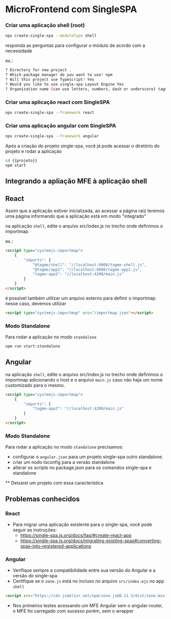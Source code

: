 # MicroFrontend com SingleSPA

### Criar uma aplicação shell (root)

```bash
npx create-single-spa --moduleType shell
```
responda as perguntas para configurar o módulo de acordo com a necessidade

ex.:
```bash
? Directory for new project .
? Which package manager do you want to use? npm
? Will this project use Typescript? Yes
? Would you like to use single-spa Layout Engine Yes
? Organization name (can use letters, numbers, dash or underscore) tagme
```

### Criar uma aplicação react com SingleSPA
```bash
npx create-single-spa --framework react
```

### Criar uma aplicação angular com SingleSPA
```bash
npx create-single-spa --framework angular
```

Após a criação do projeto single-spa, você já pode acessar o diretório do projeto e rodar a aplicação

```bash
cd {{projeto}}
npm start
```

## Integrando a apliação MFE à aplicação shell

## React

Assim que a aplicação estiver inicializada, ao acessar a página raiz teremos uma página informando que a aplicação está em modo "integrado"

na aplicação `shell`, edite o arquivo src/index.js no trecho onde definimos o importmap.

ex.:
```html
<script type="systemjs-importmap">
	{
		"imports": {
			"@tagme/shell": "//localhost:9000/tagme-shell.js",
			"@tagme/app1": "//localhost:8080/tagme-app1.js",
			"tagme-app2": "//localhost:4200/main.js"
		}
	}
</script>
```

é possivel também utilizar um arquivo externo para definir o importmap. nesse caso, devemos utilizar

```html
<script type="systemjs-importmap" src="/importmap.json"></script>
```

### Modo Standalone
Para rodar a aplicação no modo `standalone`
```bash
npm run start:standalone
```

## Angular

na aplicação `shell`, edite o arquivo src/index.js no trecho onde definimos o importmap adicionando o host e o arquivo `main.js` caso não haja um nome customizado para o mesmo.

```html
<script type="systemjs-importmap">
	{
		"imports": {
			"tagme-app2": "//localhost:4200/main.js"
		}
	}
</script>
```
### Modo Standalone
Para rodar a aplicação no modo `standalone` precisamos: 

- configurar o `angular.json` para um projeto single-spa outro standalone.
- criar um nodo tsconfig para a versão standalone
- alterar os scripts no package.json para os comandos single-spa e standalone

** Deixarei um projeto com essa característica

## Problemas conhecidos
### React
- Para migrar uma aplicação existente para o single-spa, você pode seguir as instruções: 
 	- https://single-spa.js.org/docs/faq/#create-react-app
	- https://single-spa.js.org/docs/migrating-existing-spas#converting-spas-into-registered-applications

### Angular
- Verifique sempre a compatibilidade entre sua versão do Angular e a versão do single-spa
- Certifique se o `zone.js` está no incluso no arquivo `src/index.ejs` no app `shell`
```html
<script src="https://cdn.jsdelivr.net/npm/zone.js@0.11.3/dist/zone.min.js"></script>
```
- Nos primeiros testes acessando um MFE Angular sem o angular-router, o MFE foi carregado com sucesso porém, sem o wrapper